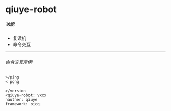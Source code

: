 # qiuye-robot
##### 功能

- 复读机
- 命令交互







------

###### 命令交互示例

```
>/ping
< pong
```

```
>/version
<qiuye-robot: vxxx
nauther: qiuye
framework: oicq
```

